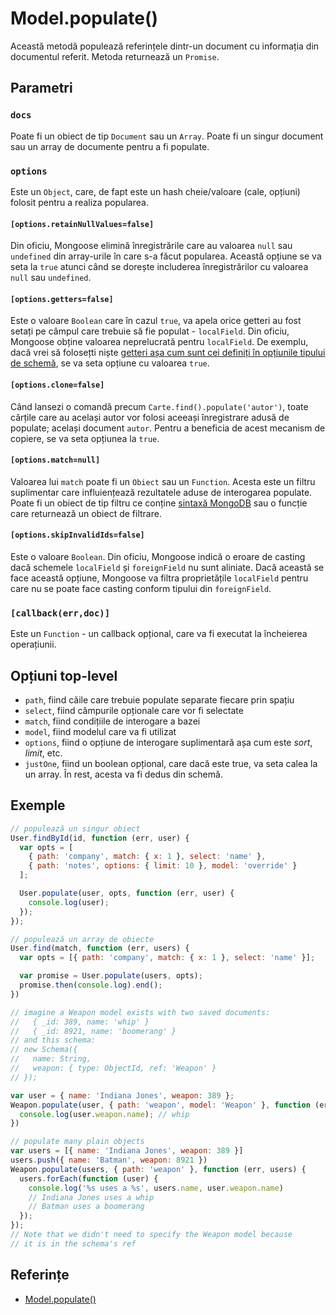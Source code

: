 # Model.populate()

Această metodă populează referințele dintr-un document cu informația din documentul referit. Metoda returnează un `Promise`.

## Parametri

### `docs`

Poate fi un obiect de tip `Document` sau un `Array`. Poate fi un singur document sau un array de documente pentru a fi populate.

### `options`

Este un `Object`, care, de fapt este un hash cheie/valoare (cale, opțiuni) folosit pentru a realiza popularea.

#### `[options.retainNullValues=false]`

Din oficiu, Mongoose elimină înregistrările care au valoarea `null` sau `undefined` din array-urile în care s-a făcut popularea. Această opțiune se va seta la `true` atunci când se dorește includerea înregistrărilor cu valoarea `null` sau `undefined`.

#### `[options.getters=false]`

Este o valoare `Boolean` care în cazul `true`, va apela orice getteri au fost setați pe câmpul care trebuie să fie populat - `localField`. Din oficiu, Mongoose obține valoarea neprelucrată pentru `localField`. De exemplu, dacă vrei să folosețti niște [getteri așa cum sunt cei definiți în opțiunile tipului de schemă](https://mongoosejs.com/docs/schematypes.html#schematype-options), se va seta opțiune cu valoarea `true`.

#### `[options.clone=false]`

Când lansezi o comandă precum `Carte.find().populate('autor')`, toate cărțile care au același autor vor folosi aceeași înregistrare adusă de populate; același document `autor`. Pentru a beneficia de acest mecanism de copiere, se va seta opțiunea la `true`.

#### `[options.match=null]`

Valoarea lui `match` poate fi un `Obiect` sau un `Function`. Acesta este un filtru suplimentar care influiențează rezultatele aduse de interogarea populate. Poate fi un obiect de tip filtru ce conține [sintaxă MongoDB](https://docs.mongodb.com/manual/tutorial/query-documents/) sau o funcție care returnează un obiect de filtrare.

#### `[options.skipInvalidIds=false]`

Este o valoare `Boolean`. Din oficiu, Mongoose indică o eroare de casting dacă schemele `localField` și `foreignField` nu sunt aliniate. Dacă această se face această opțiune, Mongoose va filtra proprietățile `localField` pentru care nu se poate face casting conform tipului din `foreignField`.

### `[callback(err,doc)]`

Este un `Function` - un callback opțional, care va fi executat la încheierea operațiunii.

## Opțiuni top-level

- `path`, fiind căile care trebuie populate separate fiecare prin spațiu
- `select`, fiind câmpurile opționale care vor fi selectate
- `match`, fiind condițiile de interogare a bazei
- `model`, fiind modelul care va fi utilizat
- `options`, fiind o opțiune de interogare suplimentară așa cum este *sort*, *limit*, etc.
- `justOne`, fiind un boolean opțional, care dacă este true, va seta calea la un array. În rest, acesta va fi dedus din schemă.

## Exemple

```javascript
// populează un singur obiect
User.findById(id, function (err, user) {
  var opts = [
    { path: 'company', match: { x: 1 }, select: 'name' },
    { path: 'notes', options: { limit: 10 }, model: 'override' }
  ];

  User.populate(user, opts, function (err, user) {
    console.log(user);
  });
});

// populează un array de obiecte
User.find(match, function (err, users) {
  var opts = [{ path: 'company', match: { x: 1 }, select: 'name' }];

  var promise = User.populate(users, opts);
  promise.then(console.log).end();
})

// imagine a Weapon model exists with two saved documents:
//   { _id: 389, name: 'whip' }
//   { _id: 8921, name: 'boomerang' }
// and this schema:
// new Schema({
//   name: String,
//   weapon: { type: ObjectId, ref: 'Weapon' }
// });

var user = { name: 'Indiana Jones', weapon: 389 };
Weapon.populate(user, { path: 'weapon', model: 'Weapon' }, function (err, user) {
  console.log(user.weapon.name); // whip
})

// populate many plain objects
var users = [{ name: 'Indiana Jones', weapon: 389 }]
users.push({ name: 'Batman', weapon: 8921 })
Weapon.populate(users, { path: 'weapon' }, function (err, users) {
  users.forEach(function (user) {
    console.log('%s uses a %s', users.name, user.weapon.name)
    // Indiana Jones uses a whip
    // Batman uses a boomerang
  });
});
// Note that we didn't need to specify the Weapon model because
// it is in the schema's ref
```

## Referințe

- [Model.populate()](https://mongoosejs.com/docs/api.html#model_Model.populate)
